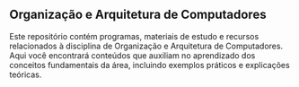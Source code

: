 ## Organização e Arquitetura de Computadores 

Este repositório contém programas, materiais de estudo e recursos relacionados à disciplina de Organização e Arquitetura de Computadores. Aqui você encontrará conteúdos que auxiliam no aprendizado dos conceitos fundamentais da área, incluindo exemplos práticos e explicações teóricas.